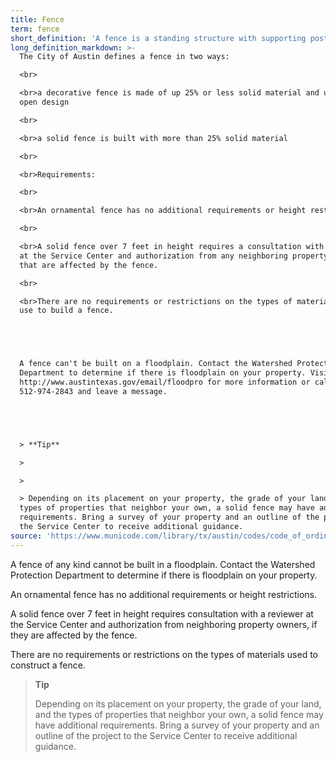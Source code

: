 ```yaml
---
title: Fence
term: fence
short_definition: 'A fence is a standing structure with supporting posts, like a railing or barrier, that creates a boundary on the property.'
long_definition_markdown: >-
  The City of Austin defines a fence in two ways:

  <br>

  <br>a decorative fence is made of up 25% or less solid material and uses an
  open design

  <br>

  <br>a solid fence is built with more than 25% solid material

  <br>

  <br>Requirements:

  <br>

  <br>An ornamental fence has no additional requirements or height restrictions.

  <br>

  <br>A solid fence over 7 feet in height requires a consultation with a reviewer
  at the Service Center and authorization from any neighboring property owners
  that are affected by the fence.

  <br>

  <br>There are no requirements or restrictions on the types of materials you can
  use to build a fence.





  A fence can't be built on a floodplain. Contact the Watershed Protection
  Department to determine if there is floodplain on your property. Visit
  http://www.austintexas.gov/email/floodpro for more information or call
  512-974-2843 and leave a message.





  > **Tip**

  >

  >

  > Depending on its placement on your property, the grade of your land, and the
  types of properties that neighbor your own, a solid fence may have additional
  requirements. Bring a survey of your property and an outline of the project to
  the Service Center to receive additional guidance.
source: 'https://www.municode.com/library/tx/austin/codes/code_of_ordinances?nodeId=TIT25LADE_CH25-2ZO_SUBCHAPTER_CUSDERE_ART5ACUS_S25-2-899FEACUS'
---
```



A fence of any kind cannot be built in a floodplain. Contact the Watershed Protection Department to determine if there is floodplain on your property.

An ornamental fence has no additional requirements or height restrictions.

A solid fence over 7 feet in height requires consultation with a reviewer at the Service Center and authorization from neighboring property owners, if they are affected by the fence.

There are no requirements or restrictions on the types of materials used to construct a fence.

> **Tip**
>
>
> Depending on its placement on your property, the grade of your land, and the types of properties that neighbor your own, a solid fence may have additional requirements. Bring a survey of your property and an outline of the project to the Service Center to receive additional guidance.